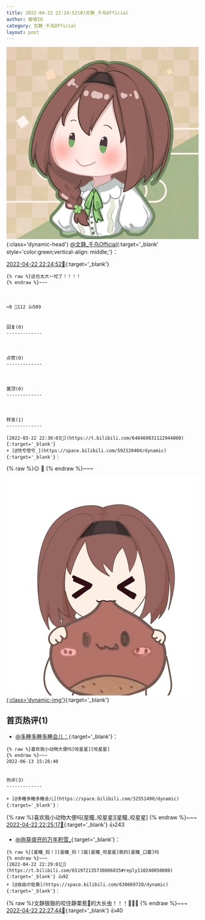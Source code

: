 ```yaml
---
title: 2022-04-22 22:24:52(0)文静_千鸟Official
author: 御坂IO
category: 文静_千鸟Official
layout: post
---
```


![img](/images/ac7482ed1b9a7f203dc68c0c4a77c488a27b108a.jpg){:class='dynamic-head'}
[@文静_千鸟Official](https://space.bilibili.com/667526012/dynamic){:target='_blank' style='color:green;vertical-align: middle;'}：

[2022-04-22 22:24:52🔗](https://t.bilibili.com/651972135730806835){:target='_blank'}

~~~
{% raw %}这也太大一坨了！！！！
{% endraw %}~~~



↪️0 💬112 👍589


回复(0)
-------------



点赞(0)
-------------



置顶(0)
-------------



转发(1)
-------------

[2022-03-22 22:30:03🔗](https://t.bilibili.com/640469831122944000){:target='_blank'}
+ [@恍兮惚兮_](https://space.bilibili.com/592120404/dynamic){:target='_blank'}：
~~~
{% raw %}😖
🌰
{% endraw %}~~~


[![img](/images/38a036ee45ea02d86761b2e4a0d31a2a3f03efc8.jpg){:class='dynamic-img'}](/images/38a036ee45ea02d86761b2e4a0d31a2a3f03efc8.jpg){:target='_blank'}




首页热评(1)
-------------

+ [@多睡多睡多睡会儿：](https://space.bilibili.com/32551490/dynamic){:target='_blank'}：
~~~
{% raw %}喜欢我小动物大便吗[咬星星][咬星星]
{% endraw %}~~~
2022-06-13 15:26:40


热评(3)
-------------

+ [@多睡多睡多睡会儿](https://space.bilibili.com/32551490/dynamic){:target='_blank'}：
~~~
{% raw %}喜欢我小动物大便吗[星瞳_咬星星][星瞳_咬星星]
{% endraw %}~~~
[2022-04-22 22:25:17🔗](https://t.bilibili.com/651972135730806835#reply110239479408){:target='_blank'} 👍243
+ [@驹草盛开的万年积雪_](https://space.bilibili.com/18194898/dynamic){:target='_blank'}：
~~~
{% raw %}[星瞳_妈！][星瞳_妈！]能[星瞳_咬星星]我的[星瞳_口蘑]吗
{% endraw %}~~~
[2022-04-22 22:29:01🔗](https://t.bilibili.com/651972135730806835#reply110240050080){:target='_blank'} 👍92
+ [@自由の佐桑](https://space.bilibili.com/630669720/dynamic){:target='_blank'}：
~~~
{% raw %}文静狠狠的咬住静栗惹🌰的大长虫！！！🥵🥵🥵
{% endraw %}~~~
[2022-04-22 22:27:44🔗](https://t.bilibili.com/651972135730806835#reply110239751920){:target='_blank'} 👍40


